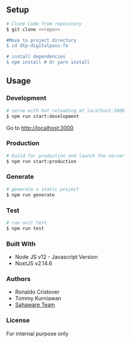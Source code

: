 ## Setup

```bash
# Clone Code from repository
$ git clone <<repo>>

#Move to project directory
$ cd dtp-digitalpass-fe

# install dependencies
$ npm install # Or yarn install
```

## Usage

### Development

```bash
# serve with hot reloading at localhost:3000
$ npm run start:development
```

Go to [http://localhost:3000](http://localhost:3000)

### Production

```bash
# build for production and launch the server
$ npm run start:production
```

### Generate

```bash
# generate a static project
$ npm run generate
```

### Test

```bash
# run unit test
$ npm run test
```

### Built With

-   Node JS v12 - Javascript Version
-   NuxtJS v2.14.6

### Authors

-   Ronaldo Cristover
-   Tommy Kurniawan
-   [Sahaware Team](https://www.sahaware.co.id/)

### License

For internal purpose only
